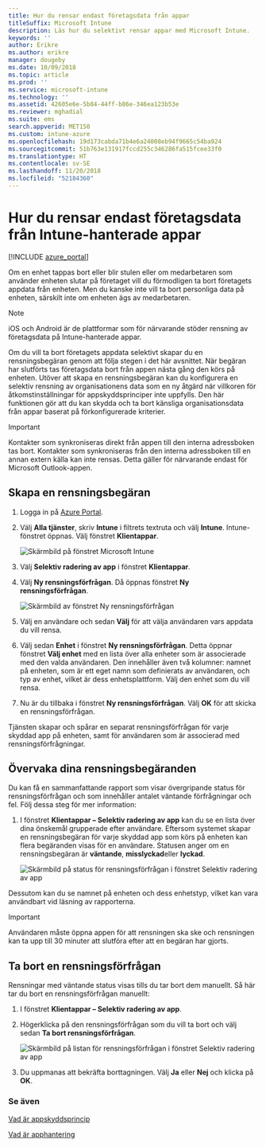 ```yaml
---
title: Hur du rensar endast företagsdata från appar
titleSuffix: Microsoft Intune
description: Läs hur du selektivt rensar appar med Microsoft Intune.
keywords: ''
author: Erikre
ms.author: erikre
manager: dougeby
ms.date: 10/09/2018
ms.topic: article
ms.prod: ''
ms.service: microsoft-intune
ms.technology: ''
ms.assetid: 42605e6e-5b84-44ff-b86e-346ea123b53e
ms.reviewer: mghadial
ms.suite: ems
search.appverid: MET150
ms.custom: intune-azure
ms.openlocfilehash: 19d173cabda71b4e6a24008eb94f9665c54ba924
ms.sourcegitcommit: 51b763e131917fccd255c346286fa515fcee33f0
ms.translationtype: HT
ms.contentlocale: sv-SE
ms.lasthandoff: 11/20/2018
ms.locfileid: "52184360"
---
```

# <a name="how-to-wipe-only-corporate-data-from-intune-managed-apps"></a>Hur du rensar endast företagsdata från Intune-hanterade appar

[!INCLUDE [azure_portal](./includes/azure_portal.md)]

Om en enhet tappas bort eller blir stulen eller om medarbetaren som använder enheten slutar på företaget vill du förmodligen ta bort företagets appdata från enheten. Men du kanske inte vill ta bort personliga data på enheten, särskilt inte om enheten ägs av medarbetaren.

>[!NOTE]
> iOS och Android är de plattformar som för närvarande stöder rensning av företagsdata på Intune-hanterade appar.

Om du vill ta bort företagets appdata selektivt skapar du en rensningsbegäran genom att följa stegen i det här avsnittet. När begäran har slutförts tas företagsdata bort från appen nästa gång den körs på enheten. Utöver att skapa en rensningsbegäran kan du konfigurera en selektiv rensning av organisationens data som en ny åtgärd när villkoren för åtkomstinställningar för appskyddsprinciper inte uppfylls. Den här funktionen gör att du kan skydda och ta bort känsliga organisationsdata från appar baserat på förkonfigurerade kriterier.

>[!IMPORTANT]
> Kontakter som synkroniseras direkt från appen till den interna adressboken tas bort. Kontakter som synkroniseras från den interna adressboken till en annan extern källa kan inte rensas. Detta gäller för närvarande endast för Microsoft Outlook-appen.

## <a name="create-a-wipe-request"></a>Skapa en rensningsbegäran

1.  Logga in på [Azure Portal](https://portal.azure.com).

2.  Välj **Alla tjänster**, skriv **Intune** i filtrets textruta och välj **Intune**. Intune-fönstret öppnas. Välj fönstret **Klientappar**.

    ![Skärmbild på fönstret Microsoft Intune](./media/apps-selective-wipe01.png)

3.  Välj **Selektiv radering av app** i fönstret **Klientappar**.

4.  Välj  **Ny rensningsförfrågan**. Då öppnas fönstret **Ny rensningsförfrågan**.

    ![Skärmbild av fönstret Ny rensningsförfrågan](./media/AzurePortal_MAM_NewWipeRequest.png)

5.  Välj en användare och sedan **Välj** för att välja användaren vars appdata du vill rensa.

6.  Välj sedan **Enhet** i fönstret **Ny rensningsförfrågan**. Detta öppnar fönstret **Välj enhet** med en lista över alla enheter som är associerade med den valda användaren. Den innehåller även två kolumner: namnet på enheten, som är ett eget namn som definierats av användaren, och typ av enhet, vilket är dess enhetsplattform. Välj den enhet som du vill rensa.

7.  Nu är du tillbaka i fönstret **Ny rensningsförfrågan**. Välj **OK** för att skicka en rensningsförfrågan.

Tjänsten skapar och spårar en separat rensningsförfrågan för varje skyddad app på enheten, samt för användaren som är associerad med rensningsförfrågningar.

## <a name="monitor-your-wipe-requests"></a>Övervaka dina rensningsbegäranden

Du kan få en sammanfattande rapport som visar övergripande status för rensningsförfrågan och som innehåller antalet väntande förfrågningar och fel. Följ dessa steg för mer information:

1.  I fönstret **Klientappar – Selektiv radering av app** kan du se en lista över dina önskemål grupperade efter användare. Eftersom systemet skapar en rensningsbegäran för varje skyddad app som körs på enheten kan flera begäranden visas för en användare. Statusen anger om en rensningsbegäran är **väntande**, **misslyckad**eller **lyckad**.

    ![Skärmbild på status för rensningsförfrågan i fönstret Selektiv radering av app](./media/wipe-request-status-1.png)

Dessutom kan du se namnet på enheten och dess enhetstyp, vilket kan vara användbart vid läsning av rapporterna.

>[!IMPORTANT]
> Användaren måste öppna appen för att rensningen ska ske och rensningen kan ta upp till 30 minuter att slutföra efter att en begäran har gjorts.

## <a name="delete-a-wipe-request"></a>Ta bort en rensningsförfrågan

Rensningar med väntande status visas tills du tar bort dem manuellt. Så här tar du bort en rensningsförfrågan manuellt:

1.  I fönstret **Klientappar – Selektiv radering av app**.

2.  Högerklicka på den rensningsförfrågan som du vill ta bort och välj sedan **Ta bort rensningsförfrågan**.

    ![Skärmbild på listan för rensningsförfrågan i fönstret Selektiv radering av app](./media/delete-wipe-request.png)

3.  Du uppmanas att bekräfta borttagningen. Välj **Ja** eller **Nej** och klicka på **OK**.

### <a name="see-also"></a>Se även
[Vad är appskyddsprincip](app-protection-policy.md)

[Vad är apphantering](app-management.md)
